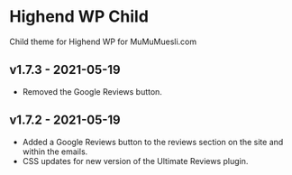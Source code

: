 Highend WP Child
==========

Child theme for Highend WP for MuMuMuesli.com
## v1.7.3 - 2021-05-19
* Removed the Google Reviews button.

## v1.7.2 - 2021-05-19
* Added a Google Reviews button to the reviews section on the site and within the emails.
* CSS updates for new version of the Ultimate Reviews plugin.
